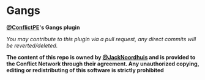 Gangs
===================
__[@ConflictPE](https://gihub.com/ConflictPE)'s Gangs plugin__

_You may contribute to this plugin via a pull request, any direct commits will be reverted/deleted._

__The content of this repo is owned by [@JackNoordhuis](https://github.com/JackNoordhuis) and is provided to the Conflict Network through their agreement.
Any unauthorized copying, editing or redistributing of this software is strictly prohibited__
